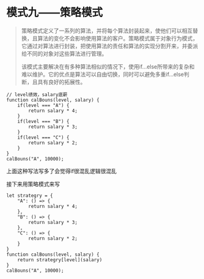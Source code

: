 # 模式九——策略模式

> 策略模式定义了一系列的算法，并将每个算法封装起来，使他们可以相互替换，且算法的变化不会影响使用算法的客户。策略模式属于对象行为模式，它通过对算法进行封装，把使用算法的责任和算法的实现分割开来，并委派给不同的对象对这些算法进行管理。
>
> 该模式主要解决在有多种算法相似的情况下，使用if...else所带来的复杂和难以维护。它的优点是算法可以自由切换，同时可以避免多重if...else判断，且具有良好的拓展性。
>

```
// level绩效，salary底薪
function calBouns(level, salary) {
	if(level === "A") {
		return salary * 4;
	}
	if(level === "B") {
		return salary * 3;
	}
	if(level === "C") {
		return salary * 2;
	}
}
calBouns("A", 10000);
```

上面这种写法写多了会觉得if很混乱逻辑很混乱

接下来用策略模式来写

```
let strategry = {
	"A": () => {
		return salary * 4;
	},
	"B": () => {
		return salary * 3;
	},
	"C": () => {
		return salary * 2;
	}
}
function calBouns(level, salary) {
	return strategry[level](salary)
}
calBouns("A", 10000);
```

